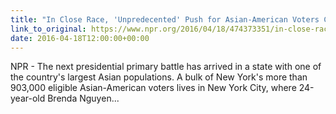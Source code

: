 ```yaml
---
title: "In Close Race, 'Unpredecented' Push for Asian-American Voters Comes To N.Y."
link_to_original: https://www.npr.org/2016/04/18/474373351/in-close-race-unprecedented-push-for-asian-american-voters-comes-to-n-y  
date: 2016-04-18T12:00:00+00:00
---
```

  

NPR - The next presidential primary battle has arrived in a state with one of the country's largest Asian populations. A bulk of New York's more than 903,000 eligible Asian-American voters lives in New York City, where 24-year-old Brenda Nguyen...



